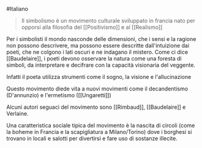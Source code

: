 #Italiano 
> Il simbolismo è un movimento culturale sviluppato in francia nato per opporsi alla filosofia del [[Positivismo]] e al [[Realismo]]

Per i simbolisti il mondo nasconde delle dimensioni, che i sensi e la ragione non possono descrivere, ma possono essere descritte dall'intuizione dai poeti, che ne colgono i lati oscuri e ne indagano il mistero. Come ci dice [[Baudelaire]], i poeti devono osservare la natura come una foresta di simboli, da interpretare e decifrare con la capacità visionaria del veggente.

Infatti il poeta utilizza strumenti come il sogno, la visione e l'allucinazione

Questo movimento diede vita a nuovi movimenti come il decandentismo (D'annunzio) e l'ermetismo ([[Ungaretti]])

Alcuni autori seguaci del movimento sono [[Rimbaud]], [[Baudelaire]] e Verlaine.

Una caratteristica sociale tipica del movimento è la nascita di circoli (come la boheme in Francia e la scapigliatura a Milano/Torino) dove i borghesi si trovano in locali e salotti per divertirsi e fare uso di sostanze illecite.